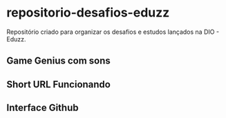 # repositorio-desafios-eduzz
Repositório criado para organizar os desafios e estudos lançados na DIO - Eduzz.

## Game Genius com sons
## Short URL Funcionando 
## Interface Github
